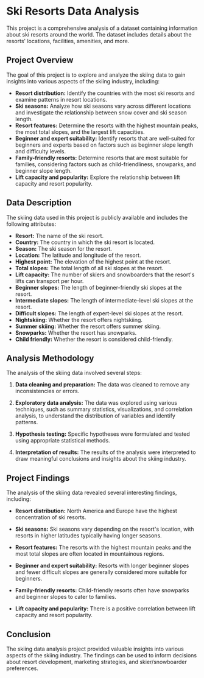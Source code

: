 # Ski Resorts Data Analysis

This project is a comprehensive analysis of a dataset containing information about ski resorts around the world. The dataset includes details about the resorts' locations, facilities, amenities, and more.

## Project Overview

The goal of this project is to explore and analyze the skiing data to gain insights into various aspects of the skiing industry, including:

* **Resort distribution:** Identify the countries with the most ski resorts and examine patterns in resort locations.
* **Ski seasons:** Analyze how ski seasons vary across different locations and investigate the relationship between snow cover and ski season length.
* **Resort features:** Determine the resorts with the highest mountain peaks, the most total slopes, and the largest lift capacities.
* **Beginner and expert suitability:** Identify resorts that are well-suited for beginners and experts based on factors such as beginner slope length and difficulty levels.
* **Family-friendly resorts:** Determine resorts that are most suitable for families, considering factors such as child-friendliness, snowparks, and beginner slope length.
* **Lift capacity and popularity:** Explore the relationship between lift capacity and resort popularity.

## Data Description

The skiing data used in this project is publicly available and includes the following attributes:

* **Resort:** The name of the ski resort.
* **Country:** The country in which the ski resort is located.
* **Season:** The ski season for the resort.
* **Location:** The latitude and longitude of the resort.
* **Highest point:** The elevation of the highest point at the resort.
* **Total slopes:** The total length of all ski slopes at the resort.
* **Lift capacity:** The number of skiers and snowboarders that the resort's lifts can transport per hour.
* **Beginner slopes:** The length of beginner-friendly ski slopes at the resort.
* **Intermediate slopes:** The length of intermediate-level ski slopes at the resort.
* **Difficult slopes:** The length of expert-level ski slopes at the resort.
* **Nightskiing:** Whether the resort offers nightskiing.
* **Summer skiing:** Whether the resort offers summer skiing.
* **Snowparks:** Whether the resort has snowparks.
* **Child friendly:** Whether the resort is considered child-friendly.

## Analysis Methodology

The analysis of the skiing data involved several steps:

1. **Data cleaning and preparation:** The data was cleaned to remove any inconsistencies or errors.

2. **Exploratory data analysis:** The data was explored using various techniques, such as summary statistics, visualizations, and correlation analysis, to understand the distribution of variables and identify patterns.

3. **Hypothesis testing:** Specific hypotheses were formulated and tested using appropriate statistical methods.

4. **Interpretation of results:** The results of the analysis were interpreted to draw meaningful conclusions and insights about the skiing industry.

## Project Findings

The analysis of the skiing data revealed several interesting findings, including:

* **Resort distribution:** North America and Europe have the highest concentration of ski resorts.

* **Ski seasons:** Ski seasons vary depending on the resort's location, with resorts in higher latitudes typically having longer seasons.

* **Resort features:** The resorts with the highest mountain peaks and the most total slopes are often located in mountainous regions.

* **Beginner and expert suitability:** Resorts with longer beginner slopes and fewer difficult slopes are generally considered more suitable for beginners.

* **Family-friendly resorts:** Child-friendly resorts often have snowparks and beginner slopes to cater to families.

* **Lift capacity and popularity:** There is a positive correlation between lift capacity and resort popularity.

## Conclusion

The skiing data analysis project provided valuable insights into various aspects of the skiing industry. The findings can be used to inform decisions about resort development, marketing strategies, and skier/snowboarder preferences.
